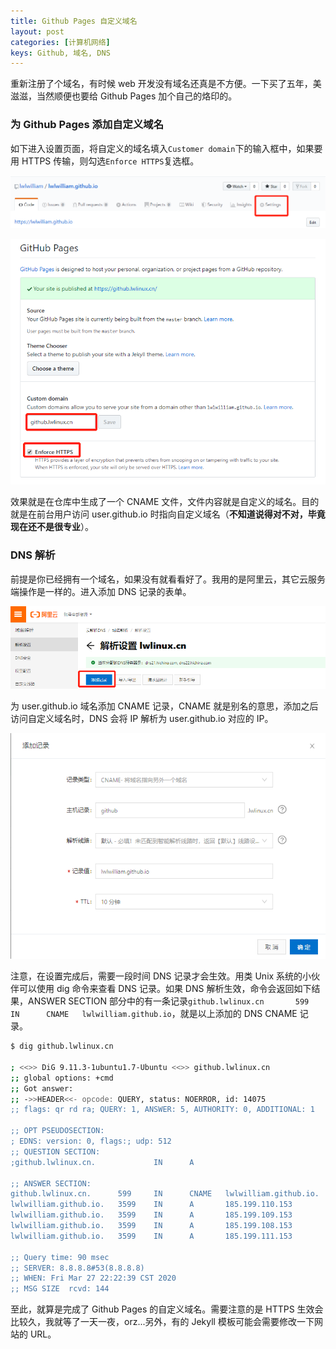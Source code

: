 ```yaml
---
title: Github Pages 自定义域名
layout: post
categories: [计算机网络]
keys: Github, 域名, DNS
---
```


重新注册了个域名，有时候 web 开发没有域名还真是不方便。一下买了五年，美滋滋，当然顺便也要给 Github Pages 加个自己的烙印的。

### 为 Github Pages 添加自定义域名

如下进入设置页面，将自定义的域名填入`Customer domain`下的输入框中，如果要用 HTTPS 传输，则勾选`Enforce HTTPS`复选框。

![setting](/assets/images/20200327/WX_20200327220016.png)

![pages](/assets/images/20200327/WX_20200327220401.png)

效果就是在仓库中生成了一个 CNAME 文件，文件内容就是自定义的域名。目的就是在前台用户访问 user.github.io 时指向自定义域名（**不知道说得对不对，毕竟现在还不是很专业**）。

### DNS 解析

前提是你已经拥有一个域名，如果没有就看看好了。我用的是阿里云，其它云服务端操作是一样的。进入添加 DNS 记录的表单。

![add](/assets/images/20200327/WX_20200327220930.png)

为 user.github.io 域名添加 CNAME 记录，CNAME 就是别名的意思，添加之后访问自定义域名时，DNS 会将 IP 解析为 user.github.io 对应的 IP。

![record](/assets/images/20200327/WX_20200327221025.png)

注意，在设置完成后，需要一段时间 DNS 记录才会生效。用类 Unix 系统的小伙伴可以使用 dig 命令来查看 DNS 记录。如果 DNS 解析生效，命令会返回如下结果，ANSWER SECTION 部分中的有一条记录`github.lwlinux.cn       599     IN      CNAME   lwlwilliam.github.io`，就是以上添加的 DNS CNAME 记录。

```bash
$ dig github.lwlinux.cn

; <<>> DiG 9.11.3-1ubuntu1.7-Ubuntu <<>> github.lwlinux.cn
;; global options: +cmd
;; Got answer:
;; ->>HEADER<<- opcode: QUERY, status: NOERROR, id: 14075
;; flags: qr rd ra; QUERY: 1, ANSWER: 5, AUTHORITY: 0, ADDITIONAL: 1

;; OPT PSEUDOSECTION:
; EDNS: version: 0, flags:; udp: 512
;; QUESTION SECTION:
;github.lwlinux.cn.             IN      A

;; ANSWER SECTION:
github.lwlinux.cn.      599     IN      CNAME   lwlwilliam.github.io.
lwlwilliam.github.io.   3599    IN      A       185.199.110.153
lwlwilliam.github.io.   3599    IN      A       185.199.109.153
lwlwilliam.github.io.   3599    IN      A       185.199.108.153
lwlwilliam.github.io.   3599    IN      A       185.199.111.153

;; Query time: 90 msec
;; SERVER: 8.8.8.8#53(8.8.8.8)
;; WHEN: Fri Mar 27 22:22:39 CST 2020
;; MSG SIZE  rcvd: 144

```

至此，就算是完成了 Github Pages 的自定义域名。需要注意的是 HTTPS 生效会比较久，我就等了一天一夜，orz...另外，有的 Jekyll 模板可能会需要修改一下网站的 URL。

